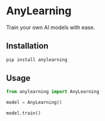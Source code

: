 # AnyLearning

Train your own AI models with ease.

## Installation

```bash
pip install anylearning
```

## Usage

```python
from anylearning import AnyLearning

model = AnyLearning()

model.train()
```
